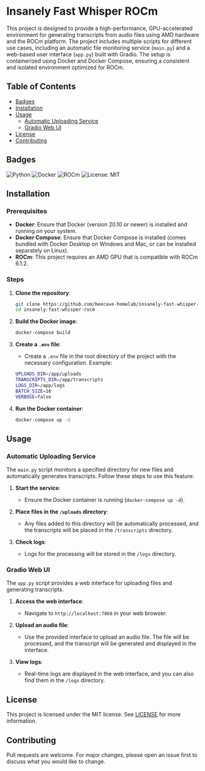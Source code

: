 # Insanely Fast Whisper ROCm

This project is designed to provide a high-performance, GPU-accelerated environment for generating transcripts from audio files using AMD hardware and the ROCm platform. The project includes multiple scripts for different use cases, including an automatic file monitoring service (`main.py`) and a web-based user interface (`app.py`) built with Gradio. The setup is containerized using Docker and Docker Compose, ensuring a consistent and isolated environment optimized for ROCm.

## Table of Contents
- [Badges](#badges)
- [Installation](#installation)
- [Usage](#usage)
  - [Automatic Uploading Service](#automatic-uploading-service)
  - [Gradio Web UI](#gradio-web-ui)
- [License](#license)
- [Contributing](#contributing)

## Badges
![Python](https://img.shields.io/badge/python-3.10%2B-blue)
![Docker](https://img.shields.io/badge/docker-blue)
![ROCm](https://img.shields.io/badge/ROCm-6.1.2-orange)
![License: MIT](https://img.shields.io/badge/License-MIT-yellow.svg)

## Installation

### Prerequisites
- **Docker**: Ensure that Docker (version 20.10 or newer) is installed and running on your system.
- **Docker Compose**: Ensure that Docker Compose is installed (comes bundled with Docker Desktop on Windows and Mac, or can be installed separately on Linux).
- **ROCm**: This project requires an AMD GPU that is compatible with ROCm 6.1.2.

### Steps
1. **Clone the repository**:
    ```bash
    git clone https://github.com/beecave-homelab/insanely-fast-whisper-rocm.git
    cd insanely-fast-whisper-rocm
    ```

2. **Build the Docker image**:
    ```bash
    docker-compose build
    ```

3. **Create a `.env` file**:
    - Create a `.env` file in the root directory of the project with the necessary configuration. Example:
    ```bash
    UPLOADS_DIR=/app/uploads
    TRANSCRIPTS_DIR=/app/transcripts
    LOGS_DIR=/app/logs
    BATCH_SIZE=16
    VERBOSE=false
    ```

4. **Run the Docker container**:
    ```bash
    docker-compose up -d
    ```

## Usage

### Automatic Uploading Service
The `main.py` script monitors a specified directory for new files and automatically generates transcripts. Follow these steps to use this feature:

1. **Start the service**:
    - Ensure the Docker container is running (`docker-compose up -d`).
    
2. **Place files in the `/uploads` directory**:
    - Any files added to this directory will be automatically processed, and the transcripts will be placed in the `/transcripts` directory.

3. **Check logs**:
    - Logs for the processing will be stored in the `/logs` directory.

### Gradio Web UI
The `app.py` script provides a web interface for uploading files and generating transcripts.

1. **Access the web interface**:
    - Navigate to `http://localhost:7860` in your web browser.
    
2. **Upload an audio file**:
    - Use the provided interface to upload an audio file. The file will be processed, and the transcript will be generated and displayed in the interface.

3. **View logs**:
    - Real-time logs are displayed in the web interface, and you can also find them in the `/logs` directory.

## License
This project is licensed under the MIT license. See [LICENSE](LICENSE) for more information.

## Contributing
Pull requests are welcome. For major changes, please open an issue first to discuss what you would like to change.